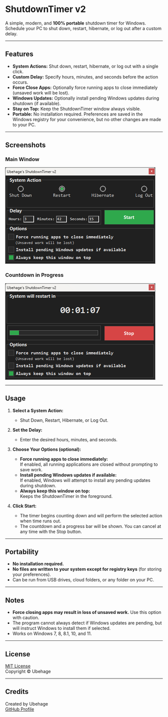 # ShutdownTimer v2

A simple, modern, and **100% portable** shutdown timer for Windows.  
Schedule your PC to shut down, restart, hibernate, or log out after a custom delay.

---

## Features

- **System Actions:** Shut down, restart, hibernate, or log out with a single click.
- **Custom Delay:** Specify hours, minutes, and seconds before the action occurs.
- **Force Close Apps:** Optionally force running apps to close immediately (unsaved work will be lost).
- **Windows Updates:** Optionally install pending Windows updates during shutdown (if available).
- **Stay on Top:** Keep the ShutdownTimer window always visible.
- **Portable:** No installation required. Preferences are saved in the Windows registry for your convenience, but no other changes are made to your PC.

---

## Screenshots

### Main Window

![ShutdownTimer v2 - Main Window](./screenshot1.png)

### Countdown in Progress

![ShutdownTimer v2 - Countdown](./screenshot2.png)

---

## Usage

1. **Select a System Action:**  
   - Shut Down, Restart, Hibernate, or Log Out.

2. **Set the Delay:**  
   - Enter the desired hours, minutes, and seconds.

3. **Choose Your Options (optional):**
   - **Force running apps to close immediately:**  
     If enabled, all running applications are closed without prompting to save work.
   - **Install pending Windows updates if available:**  
     If enabled, Windows will attempt to install any pending updates during shutdown.
   - **Always keep this window on top:**  
     Keeps the ShutdownTimer in the foreground.

4. **Click Start:**  
   - The timer begins counting down and will perform the selected action when time runs out.
   - The countdown and a progress bar will be shown. You can cancel at any time with the Stop button.

---

## Portability

- **No installation required.**
- **No files are written to your system except for registry keys** (for storing your preferences).
- Can be run from USB drives, cloud folders, or any folder on your PC.

---

## Notes

- **Force closing apps may result in loss of unsaved work.** Use this option with caution.
- The program cannot always detect if Windows updates are pending, but will instruct Windows to install them if selected.
- Works on Windows 7, 8, 8.1, 10, and 11.

---

## License

[MIT License](LICENSE)  
Copyright © Ubehage

---

## Credits

Created by Ubehage  
[GitHub Profile](https://github.com/Ubehage)
